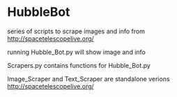 # HubbleBot
series of scripts to scrape images and info from http://spacetelescopelive.org/

running Hubble_Bot.py will show image and info

Scrapers.py contains functions for Hubble_Bot.py

Image_Scraper and Text_Scraper are standalone verions
http://spacetelescopelive.org/
